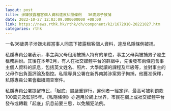 ```yaml
---
layout: post
title: 涉嫌披露租客個人資料違反私隱條例　 36歲男子被捕
date: 2022-10-27 12:03:09.000000000 +08:00
link: https://news.rthk.hk/rthk/ch/component/k2/1672910-20221027.htm
categories: rthk
---
```


一名36歲男子涉嫌未經當事人同意下披露租客個人資料，違反私隱條例被捕。

私隱專員公署表示，事主與父母租用被捕人持有的單位，事主父母與被捕男子發生租務糾紛。其後在本年2月，有人在社交媒體平台的群組中，先後發布兩條包含事主個人資料的訊息，包括英文姓名、照片、大學就讀的課程及年級等，並對事主的父母作出負面評論及指控。私隱專員公署在新界南將涉案男子拘捕，他獲准保釋，私隱專員公署會繼續調查案件。

私隱專員公署提醒市民，「起底」屬嚴重罪行，違例者一經定罪，最高可被判罰款100萬元及監禁5年。《私隱條例》亦適用於網上世界，市民在網上或社交媒體平台發布或轉載「起底」訊息前要三思，以免觸犯法例。
